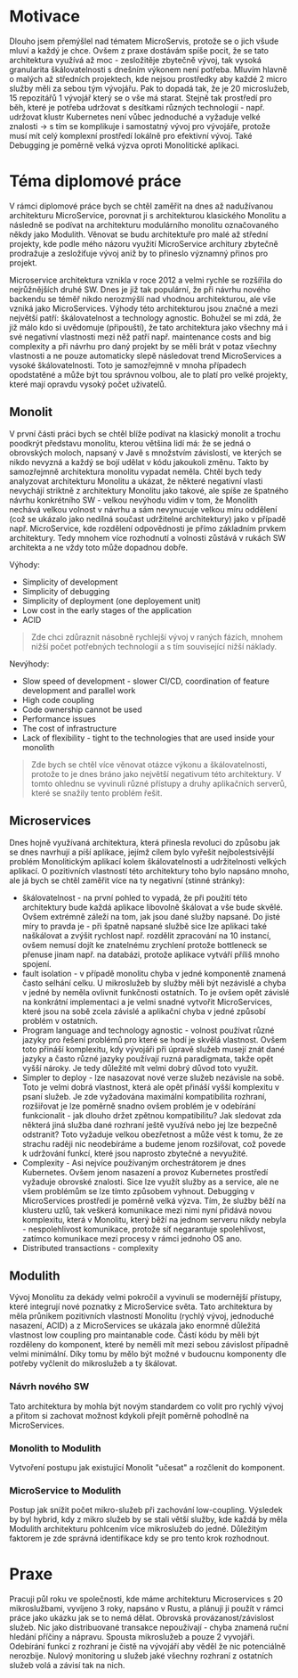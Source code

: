 # Motivace

Dlouho jsem přemýšlel nad tématem MicroServis, protože se o jich všude mluví a každý je chce. Ovšem z praxe dostávám spíše pocit, že se tato architektura využívá až moc - zesložitěje zbytečně vývoj, tak vysoká granularita škálovatelnosti s dnešním výkonem není potřeba. Mluvím hlavně o malých až středních projektech, kde nejsou prostředky aby každé 2 micro služby měli za sebou tým vývojářu. Pak to dopadá tak, že je 20 microslužeb, 15 repozitářů 1 vývojář který se o vše má starat. Stejně tak prostředí pro běh, které je potřeba udržovat s desítkami různých technologií - např. udržovat klustr Kubernetes není vůbec jednoduché a vyžaduje velké znalosti -> s tím se komplikuje i samostatný vývoj pro vývojáře, protože musí mít celý komplexní prostředí lokálně pro efektivní vývoj. Také Debugging je poměrně velká výzva oproti Monolitické aplikaci.

# Téma diplomové práce

V rámci diplomové práce bych se chtěl zaměřit na dnes až nadužívanou architekturu MicroService, porovnat ji s architekturou klasického Monolitu a následně se podívat na architekturu modulárního monolitu označovaného někdy jako Modulith. Věnovat se budu architektuře pro malé až střední projekty, kde podle mého názoru využití MicroService architury zbytečně prodražuje a zesložiťuje vývoj aniž by to přineslo významný přinos pro projekt.

Microservice architektura vznikla v roce 2012 a velmi rychle se rozšířila do nejrůžnějších druhé SW. Dnes je již tak populární, že při návrhu nového backendu se téměř nikdo nerozmýšlí nad vhodnou architekturou, ale vše vzniká jako MicroServices. Výhody této architekturou jsou značné a mezi největší patří: škálovatelnost a technology agnostic. Bohužel se mi zdá, že již málo kdo si uvědomuje (připouští), že tato architektura jako všechny má i své negativní vlastnosti mezi něž patří např. maintenance costs and big complexity a při návrhu pro daný projekt by se měli brát v potaz všechny vlastnosti a ne pouze automaticky slepě následovat trend MicroServices a vysoké škálovatelnosti. Toto je samozřejmně v mnoha případech opodstatěné a může být tou správnou volbou, ale to platí pro velké projekty, které mají opravdu vysoký počet uživatelů.

<!-- S dnešním HW již není problém mít server v konfiguraci 64 jader CPU a 0.5 TB ram, který by měl zvládnout bez větších problému libovolně složitou aplikace. -->

## Monolit

V první části práci bych se chtěl blíže podívat na klasický monolit a trochu poodkrýt představu monolitu, kterou většina lidí má: že se jedná o obrovských moloch, napsaný v Javě s množstvím závislostí, ve kterých se nikdo nevyzná a každý se bojí udělat v kódu jakoukoli změnu. Takto by samozřejmně architektura monolitu vypadat neměla. Chtěl bych tedy analyzovat architekturu Monolitu a ukázat, že některé negativní vlasti nevychájí striktně z architektury Monolitu jako takové, ale spíše ze špatného návrhu konkrétního SW - velkou nevýhodu vidím v tom, že Monolith nechává velkou volnost v návrhu a sám nevynucuje velkou míru oddělení (což se ukázalo jako nedílná součast udržitelné architektury) jako v případě např. MicroService, kde rozdělení odpovědnosti je přímo základním prvkem architektury. Tedy mnohem více rozhodnutí a volnosti zůstává v rukách SW architekta a ne vždy toto může dopadnou dobře.

Výhody:

-   Simplicity of development
-   Simplicity of debugging
-   Simplicity of deployment (one deployement unit)
-   Low cost in the early stages of the application
-   ACID

> Zde chci zdůraznit násobně rychlejší vývoj v raných fázích, mnohem nižší počet potřebných technologií a s tím související nižší náklady.

Nevýhody:

-   Slow speed of development - slower CI/CD, coordination of feature development and parallel work
-   High code coupling
-   Code ownership cannot be used
-   Performance issues
-   The cost of infrastructure
-   Lack of flexibility - tight to the technologies that are used inside your monolith

> Zde bych se chtěl více věnovat otázce výkonu a škálovatelnosti, protože to je dnes bráno jako největší negativum této architektury. V tomto ohlednu se vyvinuli různé přístupy a druhy aplikačních serverů, které se snažily tento problém řešit.

## Microservices

Dnes hojně využívaná architektura, která přinesla revoluci do způsobu jak se dnes navrhují a píší aplikace, jejímž cílem bylo vyřešit nejbolestsivější problém Monolitickým aplikací kolem škálovatelnosti a udržitelnosti velkých aplikací. O pozitivních vlastností této architektury toho bylo napsáno mnoho, ale já bych se chtěl zaměřit více na ty negativní (stinné stránky):

-   škálovatelnost - na první pohled to vypadá, že při použití této architektury bude každá aplikace libovolně škálovat a vše bude skvělé. Ovšem extrémně záleží na tom, jak jsou dané služby napsané. Do jisté míry to pravda je - při špatně napsané službě sice lze aplikaci také naškálovat a zvýšit rychlost např. rozdělit zpracování na 10 instancí, ovšem nemusí dojít ke znatelnému zrychlení protože bottleneck se přenuse jinam např. na databázi, protože aplikace vytváří příliš mnoho spojení.
-   fault isolation - v případě monolitu chyba v jedné komponentě znamená často selhání celku. U mikroslužeb by služby měli být nezávislé a chyba v jedné by neměla ovlivnit funkčnosti ostatních. To je ovšem opět závislé na konkrátní implementaci a je velmi snadné vytvořit MicroServices, které jsou na sobě zcela závislé a aplikační chyba v jedné způsobí problém v ostatních.
-   Program language and technology agnostic - volnost používat různé jazyky pro řešení problémů pro které se hodí je skvělá vlastnost. Ovšem toto přináší komplexitu, kdy vývojáři při úpravě služeb musejí znát dané jazyky a často různé jazyky používají ruzná paradigmata, takže opět vyšší nároky. Je tedy důležité mít velmi dobrý důvod toto využít.
-   Simpler to deploy - lze nasazovat nové verze služeb nezávisle na sobě. Toto je velmi dobrá vlastnost, která ale opět přináší vyšší komplexitu v psaní služeb. Je zde vyžadována maximální kompatibilita rozhraní, rozšiřovat je lze poměrně snadno ovšem problém je v odebírání funkcionalit - jak dlouho držet zpětnou kompatibilitu? Jak sledovat zda některá jiná služba dané rozhraní ještě využívá nebo jej lze bezpečně odstranit? Toto vyžaduje velkou obezřetnost a může vést k tomu, že ze strachu raději nic neodebíráme a budeme jenom rozšiřovat, což povede k udržování funkcí, které jsou naprosto zbytečné a nevyužité.
-   Complexity - Asi nejvíce používaným orchestrátorem je dnes Kubernetes. Ovšem jenom nasazení a provoz Kubernetes prostředí vyžaduje obrovské znalosti. Sice lze využít služby as a service, ale ne všem problémům se lze tímto způsobem vyhnout. Debugging v MicroServices prostředí je poměrně velká výzva. Tím, že služby běží na klusteru uzlů, tak veškerá komunikace mezi nimi nyní přidává novou komplexitu, která v Monolitu, který běží na jednom serveru nikdy nebyla - nespolehlivost komunikace, protože síť negarantuje spolehlivost, zatímco komunikace mezi procesy v rámci jednoho OS ano.
-   Distributed transactions - complexity

## Modulith

Vývoj Monolitu za dekády velmi pokročil a vyvinuli se modernější přístupy, které integrují nové poznatky z MicroService světa. Tato architektura by měla průnikem pozitivních vlastností Monolitu (rychlý vývoj, jednoduché nasazení, ACID) a z MicroServices se ukázala jako enormně důležitá vlastnost low coupling pro maintanable code. Částí kódu by měli být rozděleny do komponent, které by neměli mít mezi sebou závislost případně velmi minimální. Díky tomu by mělo být možné v budoucnu komponenty dle potřeby vyčlenit do mikroslužeb a ty škálovat.

### Návrh nového SW

Tato architektura by mohla být novým standardem co volit pro rychlý vývoj a přitom si zachovat možnost kdykoli přejít poměrně pohodlně na MicroServices.

### Monolith to Modulith

Vytvoření postupu jak existující Monolit "učesat" a rozčlenit do komponent.

### MicroService to Modulith

Postup jak snížit počet mikro-služeb při zachování low-coupling. Výsledek by byl hybrid, kdy z mikro služeb by se stali větší služby, kde každá by měla Modulith architekturu pohlcením více mikroslužeb do jedné. Důležitým faktorem je zde správná identifikace kdy se pro tento krok rozhodnout.

# Praxe

Pracuji půl roku ve společnosti, kde máme architekturu Microservices s 20 mikroslužbami, vyvíjeno 3 roky, napsáno v Rustu, a plánuji ji použít v rámci práce jako ukázku jak se to nemá dělat. Obrovská provázanost/závislost služeb. Nic jako distribuované transakce nepoužívají - chyba znamená ruční hledání příčiny a nápravu. Spousta mikroslužeb a pouze 2 vyvojáři. Odebírání funkcí z rozhraní je čistě na vývojáří aby věděl že nic potenciálně nerozbije. Nulový monitoring u služeb jaké všechny rozhraní z ostatních služeb volá a závisí tak na nich.
